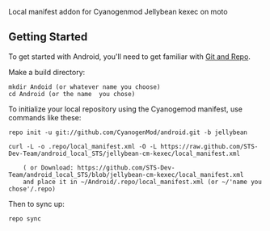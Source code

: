Local manifest addon for Cyanogenmod Jellybean kexec on moto

Getting Started
---------------

To get started with Android, you'll need to get
familiar with [Git and Repo](http://source.android.com/download/using-repo).

Make a build directory:

	mkdir Andoid (or whatever name you choose)
	cd Android (or the name  you chose)
	

To initialize your local repository using the Cyanogemod manifest, use commands like these:

    repo init -u git://github.com/CyanogenMod/android.git -b jellybean
    
    curl -L -o .repo/local_manifest.xml -O -L https://raw.github.com/STS-Dev-Team/android_local_STS/jellybean-cm-kexec/local_manifest.xml

    	( or Download: https://github.com/STS-Dev-Team/android_local_STS/blob/jellybean-cm-kexec/local_manifest.xml
		and place it in ~/Android/.repo/local_manifest.xml (or ~/'name you chose'/.repo)

Then to sync up:

    repo sync
